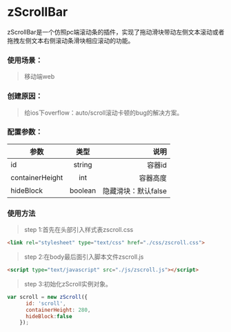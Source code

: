 # zScrollBar
zScrollBar是一个仿照pc端滚动条的插件，实现了拖动滑块带动左侧文本滚动或者拖拽左侧文本右侧滚动条滑块相应滚动的功能。
### 使用场景：
>移动端web
### 创建原因：
>给ios下overflow：auto/scroll滚动卡顿的bug的解决方案。
### 配置参数：
| 参数        | 类型           | 说明 |
| ------------- |:-------------:| -----:|
| id     | string | 容器id |
| containerHeight     | int | 容器高度 |
| hideBlock     | boolean | 隐藏滑块：默认false |
### 使用方法
>step 1:首先在头部引入样式表zscroll.css
```html
<link rel="stylesheet" type="text/css" href="./css/zscroll.css">
```
>step 2:在body最后面引入脚本文件zscroll.js
```html
<script type="text/javascript" src="./js/zscroll.js"></script>
```
>step 3:初始化zScroll实例对象。
```javascript
var scroll = new zScroll({
      id: 'scroll',
      containerHeight: 280,
      hideBlock:false
    });
```
